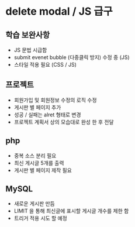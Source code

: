 # delete modal / JS 급구

## 학습 보완사항
- JS 문법 시급함
- submit evenet bubble (다중클릭 방지) 수정 중 (JS)
- 스타일 적용 필요 (CSS / JS)


## 프로젝트
- 회원가입 및 회원정보 수정의 로직 수정
- 게시판 별 페이지 추가
- 성공 / 실패는 alret 형태로 변경
- 프로젝트 계획서 상의 모습대로 완성 한 후 전달

## php 
- 중복 소스 분리 필요
- 최신 게시글 5개를 출력
- 게시판 별 페이지 제작 필요


## MySQL 
- 새로운 게시판 만듬
- LIMIT 을 통해 최신글에 표시할 게시글 개수를 제한 함
- 트리거 적용 시도 할 예정
